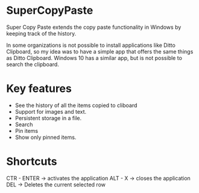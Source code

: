 # SuperCopyPaste
Super Copy Paste extends the copy paste functionality in Windows by keeping track of the history. 

In some organizations is not possible to install applications like Ditto Clipboard, so my idea was to have a simple app that offers the same things as Ditto Clipboard. Windows 10 has a similar app, but is not possible to search the clipboard.

# Key features
- See the history of all the items copied to cliboard
- Support for images and text.
- Persistent storage in a file.
- Search
- Pin items
- Show only pinned items.

# Shortcuts
CTR - ENTER -> activates the application
ALT - X -> closes the application
DEL -> Deletes the current selected row
